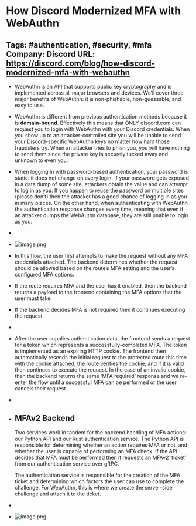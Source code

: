 # How Discord Modernized MFA with WebAuthn

Tags: #authentication, #security, #mfa  
Company: Discord
URL: https://discord.com/blog/how-discord-modernized-mfa-with-webauthn
-
- WebAuthn is an API that supports public key cryptography and is implemented across all major browsers and devices. We’ll cover three major benefits of WebAuthn: it is non-phishable, non-guessable, and easy to use.
- WebAuthn is different from previous authentication methods because it is **domain-bound**. Effectively this means that ONLY discord.com can request you to login with WebAuthn with your Discord credentials. When you show up to an attacker-controlled site you will be unable to send your Discord-specific WebAuthn keys no matter how hard those fraudsters try. When an attacker tries to phish you, you will have nothing to send them since the private key is securely tucked away and unknown to even you.
- When logging in with password-based authentication, your password is static: it does not change on every login. If your password gets exposed in a data dump of some site, attackers obtain the value and can attempt to log in as you. If you happen to reuse the password on multiple sites (please don’t) then the attacker has a good chance of logging in as you in many places. On the other hand, when authenticating with WebAuthn the authentication response changes every time, meaning that even if an attacker dumps the WebAuthn database, they are still unable to login as you.
-
- ![image.png](Notes/assets/image_1740690554090_0.png)
- In this flow, the user first attempts to make the request without any MFA credentials attached. The backend determines whether the request should be allowed based on the route’s MFA setting and the user’s configured MFA options:
- If the route requires MFA and the user has it enabled, then the backend returns a payload to the frontend containing the MFA options that the user must take.
- If the backend decides MFA is not required then it continues executing the request.
-
- After the user supplies authentication data, the frontend sends a request for a token which represents a successfully-completed MFA. The token is implemented as an expiring HTTP cookie. The frontend then automatically resends the initial request to the protected route this time with the cookie attached, the route verifies the cookie, and if it is valid then continues to execute the request. In the case of an invalid cookie, then the backend returns the same ‘MFA required’ response and we re-enter the flow until a successful MFA can be performed or the user cancels their request.
-
- ## MFAv2 Backend
  
  Two services work in tandem for the backend handling of MFA actions: our Python API and our Rust authentication service. The Python API is responsible for determining whether an action requires MFA or not, and whether the user is capable of performing an MFA check. If the API decides that MFA must be performed then it requests an MFAv2 ‘ticket’ from our authentication service over gRPC.
  
  The authentication service is responsible for the creation of the MFA ticket and determining which factors the user can use to complete the challenge. For WebAuthn, this is where we create the server-side challenge and attach it to the ticket.
-
- ![image.png](Notes/assets/image_1740690656776_0.png)